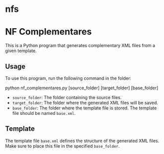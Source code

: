 # nfs

# NF Complementares

This is a Python program that generates complementary XML files from a given template.

## Usage

To use this program, run the following command in the folder:

python nf_complementares.py [source_folder] [target_folder] [base_folder]


- `source_folder`: The folder containing the source files.
- `target_folder`: The folder where the generated XML files will be saved.
- `base_folder`: The folder where the template file is stored. The template file should be named `base.xml`.

## Template

The template file `base.xml` defines the structure of the generated XML files. Make sure to place this file in the specified `base_folder`.
